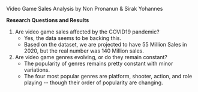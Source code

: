 Video Game Sales Analysis by Non Pronanun & Sirak Yohannes

**Research Questions and Results**
1. Are video game sales affected by the COVID19 pandemic?
   - Yes, the data seems to be backing this.
   - Based on the dataset, we are projected to have 55 Million Sales in 2020, but the real number was 140 Million sales.
2. Are video game genres evolving, or do they remain constant?
   - The popularity of genres remains pretty constant with minor variations.
   - The four most popular genres are platform, shooter, action, and role playing -- though their order of popularity are changing.
